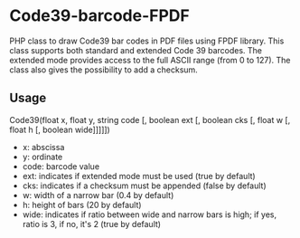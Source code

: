 Code39-barcode-FPDF
===================

PHP class to draw Code39 bar codes in PDF files using FPDF library.
This class supports both standard and extended Code 39 barcodes. The extended mode provides access to the full ASCII range (from 0 to 127). The class also gives the possibility to add a checksum.

## Usage


Code39(float x, float y, string code [, boolean ext [, boolean cks [, float w [, float h [, boolean wide]]]]])

- x: abscissa
- y: ordinate
- code: barcode value
- ext: indicates if extended mode must be used (true by default)
- cks: indicates if a checksum must be appended (false by default)
- w: width of a narrow bar (0.4 by default)
- h: height of bars (20 by default)
- wide: indicates if ratio between wide and narrow bars is high; if yes, ratio is 3, if no, it's 2 (true by default) 
